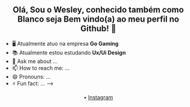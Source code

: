 <h2 align="center"> Olá, Sou o Wesley, conhecido também como Blanco seja Bem vindo(a) ao meu perfil no Github! 👋</h2>



- 🖥️ Atualmente atuo na empresa **Go Gaming**
- 📚 Atualmente estou estudando **Ux/Ui Design**
- 💬 Ask me about ...
- 📫 How to reach me: ...
- 😄 Pronouns: ...
- ⚡ Fun fact: ...
-->
<p align="center">
 • <a href="https://instagram.com/caraihugo">Instagram</a>
</p>
